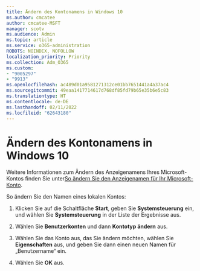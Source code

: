 ```yaml
---
title: Ändern des Kontonamens in Windows 10
ms.author: cmcatee
author: cmcatee-MSFT
manager: scotv
ms.audience: Admin
ms.topic: article
ms.service: o365-administration
ROBOTS: NOINDEX, NOFOLLOW
localization_priority: Priority
ms.collection: Adm_O365
ms.custom:
- "9005297"
- "9913"
ms.openlocfilehash: ac489d01a9581271312ce01bb7651441a4a37ac4
ms.sourcegitcommit: 49eaa1417714617d768df85fd79b65e35b6e5c83
ms.translationtype: HT
ms.contentlocale: de-DE
ms.lasthandoff: 02/11/2022
ms.locfileid: "62643180"
---
```

# <a name="change-account-name-in-windows-10"></a>Ändern des Kontonamens in Windows 10

Weitere Informationen zum Ändern des Anzeigenamens Ihres Microsoft-Kontos finden Sie unter[So ändern Sie den Anzeigenamen für Ihr Microsoft-Konto](https://support.microsoft.com/account-billing/how-to-change-your-microsoft-account-display-name-917b1d70-5915-d04e-243a-a618f96ef1d5).

So ändern Sie den Namen eines lokalen Kontos:

1. Klicken Sie auf die Schaltfläche **Start**, geben Sie **Systemsteuerung** ein, und wählen Sie **Systemsteuerung** in der Liste der Ergebnisse aus.

1. Wählen Sie **Benutzerkonten** und dann **Kontotyp ändern** aus.

1. Wählen Sie das Konto aus, das Sie ändern möchten, wählen Sie **Eigenschaften** aus, und geben Sie dann einen neuen Namen für „Benutzername“ ein.

1. Wählen Sie **OK** aus.
